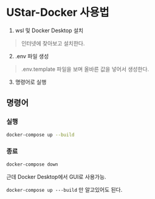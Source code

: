 # UStar-Docker 사용법

1. wsl 및 Docker Desktop 설치
> 인터넷에 찾아보고 설치한다.

2. .env 파일 생성
> .env.template 파일을 보며 올바른 값을 넣어서 생성한다.

3. 명령어로 실행

## 명령어

### 실행

```bash
docker-compose up --build
```

### 종료

```bash
docker-compose down
```

근데 Docker Desktop에서 GUI로 사용가능.

`docker-compose up ---build` 만 알고있어도 된다.